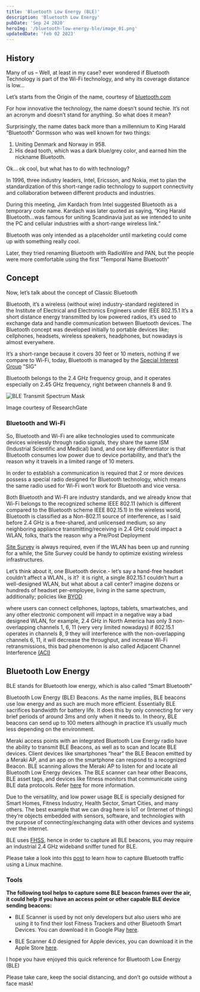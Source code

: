 ```yaml
---
title: 'Bluetooth Low Energy (BLE)'
description: 'Bluetooth Low Energy'
pubDate: 'Sep 24 2020'
heroImg: '/bluetooth-low-energy-ble/image_01.png'
updatedDate: 'Feb 02 2023'
---
```


## History

Many of us – Well, at least in my case? ever wondered if Bluetooth Technology is part of the Wi-Fi technology, and why its coverage distance is low…

Let’s starts from the Origin of the name, courtesy of [bluetooth.com](https://www.bluetooth.com/about-us/bluetooth-origin/)

For how innovative the technology, the name doesn’t sound techie. It’s not an acronym and doesn’t stand for anything. So what does it mean?

Surprisingly, the name dates back more than a millennium to King Harald “Bluetooth” Gormsson who was well known for two things:

1. Uniting Denmark and Norway in 958.
2. His dead tooth, which was a dark blue/grey color, and earned him the nickname Bluetooth.

Ok… ok cool, but what has to do with technology?

In 1996, three industry leaders, Intel, Ericsson, and Nokia, met to plan the standardization of this short-range radio technology to support connectivity and collaboration between different products and industries.

During this meeting, Jim Kardach from Intel suggested Bluetooth as a temporary code name. Kardach was later quoted as saying, “King Harald Bluetooth…was famous for uniting Scandinavia just as we intended to unite the PC and cellular industries with a short-range wireless link.”

Bluetooth was only intended as a placeholder until marketing could come up with something really cool.

Later, they tried renaming Bluetooth with RadioWire and PAN, but the people were more comfortable using the first “Temporal Name Bluetooth”

## Concept

Now, let’s talk about the concept of Classic Bluetooth

Bluetooth, it’s a wireless (without wire) industry-standard registered in the Institute of Electrical and Electronics Engineers under IEEE 802.15.1 It’s a short distance energy transmitted by low powered radios, it’s used to exchange data and handle communication between Bluetooth devices. The Bluetooth concept was developed initially to portable devices like; cellphones, headsets, wireless speakers, headphones, but nowadays is almost everywhere.

It’s a short-range because it covers 30 feet or 10 meters, nothing if we compare to Wi-Fi, today, Bluetooth is managed by the [Special Interest Group](https://en.wikipedia.org/wiki/Bluetooth_Special_Interest_Group) "SIG"

Bluetooth belongs to the 2.4 GHz frequency group, and it operates especially on 2.45 GHz frequency, right between channels 8 and 9.

![BLE Transmit Spectrum Mask](/bluetooth-low-energy-ble/image_01.png)

<figcaption>Image courtesy of ResearchGate</figcaption>

### Bluetooth and Wi-Fi

So, Bluetooth and Wi-Fi are alike technologies used to communicate devices wirelessly through radio signals, they share the same ISM (Industrial Scientific and Medical) band, and one key differentiator is that Bluetooth consumes low power due to device portability, and that’s the reason why it travels in a limited range of 10 meters.

In order to establish a communication is required that 2 or more devices possess a special radio designed for Bluetooth technology, which means the same radio used for Wi-Fi won’t work for Bluetooth and vice versa.

Both Bluetooth and Wi-FI are industry standards, and we already know that Wi-Fi belongs to the recognized scheme IEEE 802.11 (which is different compared to the Bluetooth scheme IEEE 802.15.1) In the wireless world, Bluetooth is classified as a Non-802.11 source of interference, as I said before 2.4 GHz is a free-shared, and unlicensed medium, so any neighboring appliance transmitting/receiving in 2.4 GHz could impact a WLAN, folks, that’s the reason why a Pre/Post Deployment

[Site Survey](https://www.cisco.com/c/en/us/support/docs/wireless/5500-series-wireless-controllers/116057-site-survey-guidelines-wlan-00.html) is always required, even if the WLAN has been up and running for a while, the Site Survey could be handy to optimize existing wireless infrastructures.

Let’s think about it, one Bluetooth device.- let’s say a hand-free headset couldn’t affect a WLAN., is it?  it is right, a single 802.15.1 couldn’t hurt a well-designed WLAN, but what about a call center? imagine dozens or hundreds of headset per-employee, living in the same spectrum, additionally; policies like [BYOD](https://www.forcepoint.com/cyber-edu/bring-your-own-device-byod)

where users can connect cellphones, laptops, tablets, smartwatches, and any other electronic component will impact in a negative way a bad designed WLAN, for example, 2.4 GHz in North America has only 3 non-overlapping channels 1, 6, 11 (very very limited nowadays) if 802.15.1 operates in channels 8, 9 they will interference with the non-overlapping channels 6, 11, it will decrease the throughput, and increase Wi-Fi retransmissions, this bad phenomenon is also called Adjacent Channel Interference [(ACI)](https://www.metageek.com/training/resources/adjacent-channel-congestion.html)

## Bluetooth Low Energy

BLE stands for Bluetooth low energy, which is also called “Smart Bluetooth”

Bluetooth Low Energy (BLE) Beacons. As the name implies, BLE beacons use low energy and as such are much more efficient. Essentially BLE sacrifices bandwidth for battery life. It does this by only connecting for very brief periods of around 3ms and only when it needs to. In theory, BLE beacons can send up to 100 meters although in practice it’s usually much less depending on the environment.

Meraki access points with an integrated Bluetooth Low Energy radio have the ability to transmit BLE Beacons, as well as to scan and locate BLE devices. Client devices like smartphones “hear” the BLE Beacon emitted by a Meraki AP, and an app on the smartphone can respond to a recognized Beacon. BLE scanning allows the Meraki AP to listen for and locate all Bluetooth Low Energy devices. The BLE scanner can hear other Beacons, BLE asset tags, and devices like fitness monitors that communicate using BLE data protocols. Refer [here](<https://documentation.meraki.com/MR/Bluetooth/Bluetooth_Low_Energy_(BLE)>) for more information.

Due to the versatility, and low power usage BLE is specially designed for Smart Homes, Fitness Industry, Health Sector, Smart Cities, and many others. The best example that we can drag here is IoT or (Internet of things) they’re objects embedded with sensors, software, and technologies with the purpose of connecting/exchanging data with other devices and systems over the internet.

BLE uses [FHSS](https://www.freewave.com/technology/frequency-hopping-spread-spectrum-technology/), hence in order to capture all BLE beacons, you may require an industrial 2.4 GHz wideband sniffer tuned for BLE.

Please take a look into this [post](./capturing-bluetooth) to learn how to capture Bluetooth traffic using a Linux machine.

### Tools

**The following tool helps to capture some BLE beacon frames over the air, it could help if you have an access point or other capable BLE device sending beacons:**

- BLE Scanner is used by not only developers but also users who are using it to find their lost Fitness Trackers and other Bluetooth Smart Devices. You can download it in Google Play [here](https://play.google.com/store/apps/details?id=com.macdom.ble.blescanner&hl=en_US).

- BLE Scanner 4.0 designed for Apple devices, you can download it in the Apple Store [here](https://apps.apple.com/us/app/ble-scanner-4-0/id1221763603).

I hope you have enjoyed this quick reference for Bluetooth Low Energy (BLE)

Please take care, keep the social distancing, and don’t go outside without a face mask!
